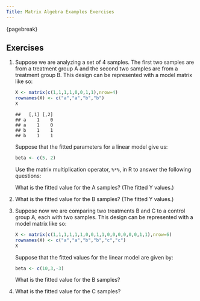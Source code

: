 ```yaml
---
Title: Matrix Algebra Examples Exercises
---
```


{pagebreak} 

## Exercises

1. Suppose we are analyzing a set of 4 samples. The first two samples are from a treatment group A and the second two samples are from a treatment group B. This design can be represented with a model matrix like so:

    
    ```r
    X <- matrix(c(1,1,1,1,0,0,1,1),nrow=4)
    rownames(X) <- c("a","a","b","b")
    X
    ```
    
    ```
    ##   [,1] [,2]
    ## a    1    0
    ## a    1    0
    ## b    1    1
    ## b    1    1
    ```

    Suppose that the fitted parameters for a linear model give us:

    
    ```r
    beta <- c(5, 2)
    ```

    Use the matrix multiplication operator, `%*%`, in R to answer the following questions:
    
    What is the fitted value for the A samples? (The fitted Y values.)



2. What is the fitted value for the B samples? (The fitted Y values.)



3. Suppose now we are comparing two treatments B and C to a control group A, each with two samples. This design can be represented with a model matrix like so:

    
    ```r
    X <- matrix(c(1,1,1,1,1,1,0,0,1,1,0,0,0,0,0,0,1,1),nrow=6)
    rownames(X) <- c("a","a","b","b","c","c")
    X
    ```

    Suppose that the fitted values for the linear model are given by:

    
    ```r
    beta <- c(10,3,-3)
    ```

    What is the fitted value for the B samples?



4. What is the fitted value for the C samples?


